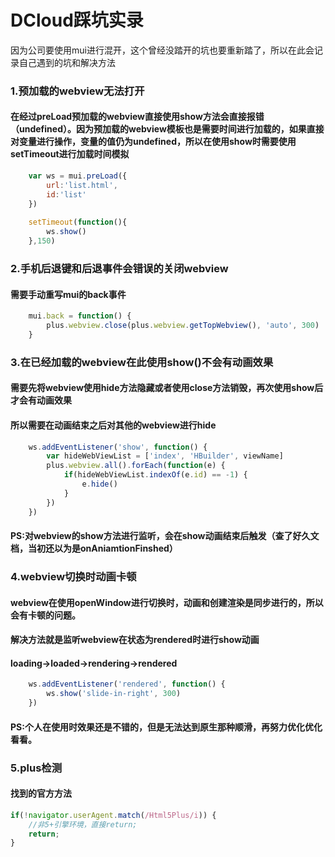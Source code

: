 # DCloud踩坑实录
因为公司要使用mui进行混开，这个曾经没踏开的坑也要重新踏了，所以在此会记录自己遇到的坑和解决方法
### 1.预加载的webview无法打开
#### 在经过preLoad预加载的webview直接使用show方法会直接报错（undefined）。因为预加载的webview模板也是需要时间进行加载的，如果直接对变量进行操作，变量的值仍为undefined，所以在使用show时需要使用setTimeout进行加载时间模拟
```javascript
	var ws = mui.preLoad({
		url:'list.html',
		id:'list'
	})
	
	setTimeout(function(){
		ws.show()
	},150)
```
### 2.手机后退键和后退事件会错误的关闭webview
#### 需要手动重写mui的back事件
```javascript
	mui.back = function() {
		plus.webview.close(plus.webview.getTopWebview(), 'auto', 300)
	}
```
### 3.在已经加载的webview在此使用show()不会有动画效果
#### 需要先将webview使用hide方法隐藏或者使用close方法销毁，再次使用show后才会有动画效果
#### 所以需要在动画结束之后对其他的webview进行hide
```javascript
	ws.addEventListener('show', function() {
		var hideWebViewList = ['index', 'HBuilder', viewName]
		plus.webview.all().forEach(function(e) {
			if(hideWebViewList.indexOf(e.id) == -1) {
				e.hide()
			}
		})
	})
```
#### PS:对webview的show方法进行监听，会在show动画结束后触发（查了好久文档，当初还以为是onAniamtionFinshed）
### 4.webview切换时动画卡顿
#### webview在使用openWindow进行切换时，动画和创建渲染是同步进行的，所以会有卡顿的问题。
#### 解决方法就是监听webview在状态为rendered时进行show动画
#### loading->loaded->rendering->rendered
```javascript
	ws.addEventListener('rendered', function() {
		ws.show('slide-in-right', 300)
	})
```
#### PS:个人在使用时效果还是不错的，但是无法达到原生那种顺滑，再努力优化优化看看。
### 5.plus检测
#### 找到的官方方法
```javascript
if(!navigator.userAgent.match(/Html5Plus/i)) {
	//非5+引擎环境，直接return;					
	return;									
}												
```